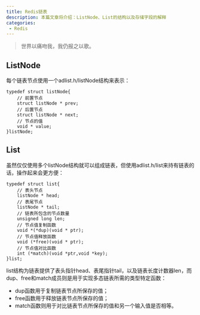 ```yaml
---
title: Redis链表
description: 本篇文章将介绍：ListNode、List的结构以及存储字段的解释
categories:
 - Redis
---
```


> 世界以痛吻我，我仍报之以歌。

## ListNode

每个链表节点使用一个adlist.h/listNode结构来表示：
```
typedef struct listNode{
    // 前置节点
    struct listNode * prev;
    // 后置节点
    struct listNode * next;
    // 节点的值
    void * value;
}listNode;
```

## List

虽然仅仅使用多个listNode结构就可以组成链表，但使用adlist.h/list来持有链表的话，操作起来会更方便：
```
typedef struct list{
    // 表头节点
    listNode * head;
    // 表尾节点
    listNode * tail;
    // 链表所包含的节点数量
    unsigned long len;
    // 节点值复制函数
    void *(*dup)(void * ptr);
    // 节点值释放函数
    void (*free)(void * ptr);
    // 节点值对比函数
    int (*match)(void *ptr,void *key);
}list;
```
list结构为链表提供了表头指针head、表尾指针tail，以及链表长度计数器len，而dup、free和match成员则是用于实现多态链表所需的类型特定函数：

- dup函数用于复制链表节点所保存的值；
- free函数用于释放链表节点所保存的值；
- match函数则用于对比链表节点所保存的值和另一个输入值是否相等。